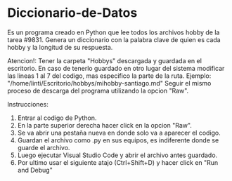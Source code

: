 # Diccionario-de-Datos
Es un programa creado en Python que lee todos los archivos hobby de la tarea #9831. Genera un diccionario con la palabra clave de quien es cada hobby y la longitud de su respuesta.

Atencion!: Tener la carpeta "Hobbys" descargada y guardada en el escritorio. En caso de tenerlo guardado en otro lugar del sistema modificar las lineas 1 al 7 del codigo, mas especifico la parte de la ruta. Ejemplo: "/home/linti/Escritorio/hobbys/mihobby-santiago.md"
Seguir el mismo proceso de descarga del programa utilizando la opcion "Raw".

Instrucciones:
1. Entrar al codigo de Python.
2. En la parte superior derecha hacer click en la opcion "Raw".
3. Se va abrir una pestaña nueva en donde solo va a aparecer el codigo.
4. Guardan el archivo como .py en sus equipos, es indiferente donde se guarde el archivo.
5. Luego ejecutar Visual Studio Code y abrir el archivo antes guardado.
6. Por ultimo usar el siguiente atajo (Ctrl+Shift+D) y hacer click en "Run and Debug" 
